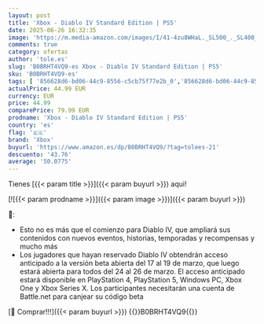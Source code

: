 ```yaml
---
layout: post
title: 'Xbox - Diablo IV Standard Edition | PS5'
date: 2025-06-26 16:32:35
image: 'https://m.media-amazon.com/images/I/41-4zu8WHaL._SL500_._SL400_.jpg'
comments: true
category: ofertas
author: 'tole.es'
slug: 'B0BRHT4VQ9-es Xbox - Diablo IV Standard Edition | PS5'
sku: 'B0BRHT4VQ9-es'
tags: [ '856628d6-bd06-44c9-8556-c5cb75f77e2b_0','856628d6-bd06-44c9-8556-c5cb75f77e2b_2201','856628d6-bd06-44c9-8556-c5cb75f77e2b_3601','Arborist Merchandising Root','Hardware y juegos para PlayStation 5','Juegos para PlayStation 5','Preventa de Videojuegos','Self Service','Sistemas heredados','Sistemas heredados de Nintendo','Special Features Stores','Videojuegos','Videojuegos más esperados','ps5','xbox','🇪🇸', ]
actualPrice: 44.99 EUR
currency: EUR
price: 44.99
comparePrice: 79.99 EUR
prodname: 'Xbox - Diablo IV Standard Edition | PS5'
country: 'es'
flag: '🇪🇸'
brand: 'Xbox'
buyurl: 'https://www.amazon.es/dp/B0BRHT4VQ9/?tag=tolees-21'
descuento: '43.76'
average: '50.0775'
---
```


Tienes [{{< param title >}}]({{< param buyurl >}}) aqui!

[![{{< param prodname >}}]({{< param image >}})]({{< param buyurl >}})

🔎:

- Esto no es más que el comienzo para Diablo IV, que ampliará sus contenidos con nuevos eventos, historias, temporadas y recompensas y mucho más
- Los jugadores que hayan reservado Diablo IV obtendrán acceso anticipado a la versión beta abierta del 17 al 19 de marzo, que luego estará abierta para todos del 24 al 26 de marzo. El acceso anticipado estará disponible en PlayStation 4, PlayStation 5, Windows PC, Xbox One y Xbox Series X. Los participantes necesitarán una cuenta de Battle.net para canjear su código beta

[🛒 Comprar!!!]({{< param buyurl >}})
{{<world>}}B0BRHT4VQ9{{</world>}}
